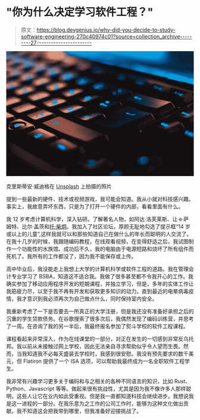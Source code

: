 # "你为什么决定学习软件工程？"

> 原文：<https://blog.devgenius.io/why-did-you-decide-to-study-software-engineering-270c40974c01?source=collection_archive---------27----------------------->

![](img/5b03babfd6f7122bccdec218858c321e.png)

克里斯蒂安·威迪格在 [Unsplash](https://unsplash.com?utm_source=medium&utm_medium=referral) 上拍摄的照片

提到一些最新的硬件、技术或视频游戏，我可能会知道。我从小就对科技感兴趣。事实上，我故意弄坏东西，只是为了打开一个硬件的内部，看看里面有什么。

我 12 岁考虑计算机科学，深入钻研。了解著名人物，如阿达·洛芙莱斯、让·e·萨姆特、比尔·盖茨和[托·柴炯](https://en.wikipedia.org/wiki/Chai_Keong_Toh)。我加入了社区论坛，厚颜无耻地勾选了提示框“14 岁或以上的儿童”,这样我就可以和那些知道自己在做什么的年长而聪明的人交流了。在我十几岁的时候，我跟随编码教程，在线观看视频，在变得舒适之后，我试图制作一个功能性的水族馆。成功后不久，我的电脑由于电源短路和烧坏了所有组件而死机了。我所有的工作都没了，因为我不能保存或上传。

高中毕业后，我没能走上我想上大学的计算机科学或软件工程的道路。我在管理会计专业学习了 BSBA，知道这不适合我。我做了很多甚至都不令我开心的工作。我确实参加了移动应用程序开发的短期课程，并独立学习，但是，多年的实体工作让我筋疲力尽，以至于我不再有开发和获取更多知识的动力。直到最近的电晕病毒疫情，我才意识到我必须再次为自己做点什么，同时保持室内安全。

我重新考虑了一下是否要去一所真正的大学注册，但是我还没有准备好承担之后的沉重的学生贷款债务。在谷歌搜索了很多次后，我偶然发现了编码训练营，并思考了一周。在咨询了我的另一半后，我最终报名参加了熨斗学校的软件工程课程。

课程看起来非常深入，作为在线课堂的一部分，对正在发生的一切感到非常反乌托邦。我以前从未接触过网上学校，因此无法亲自寻求帮助似乎令人望而生畏。然而，当我知道我不必每天盛装去学校时，我感到很安慰。我没有预先要求的数千美元，但 Flatiron 提供了一个 ISA 选项，可以帮助我最终成为一名全职软件工程学生。

我非常有兴趣学习更多关于编码和与之相关的各种不同语言的知识，比如 Rust、Python、Javascript 等等。做起来很有挑战性，尤其是因为我不像许多人那样聪明，这些人让它在业内如此受重视。但是我一直都知道科技会继续进步。我想说我是这一进程的一部分。在我乐意为之工作的公司工作时，能够为这种文化做出贡献。我不知道这会把我带到哪里，但我准备好迎接挑战了。